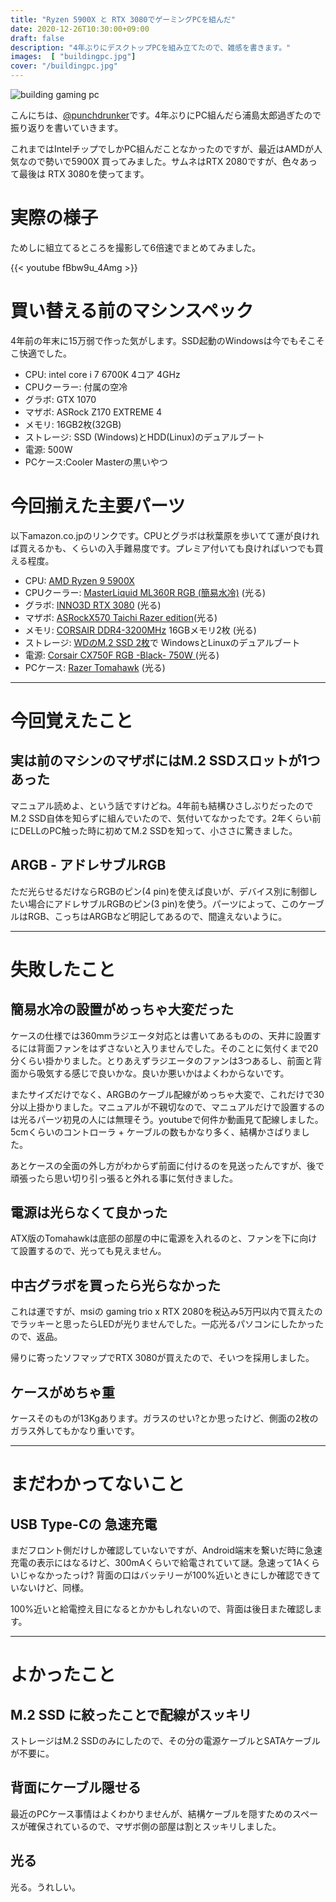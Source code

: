 ```yaml
---
title: "Ryzen 5900X と RTX 3080でゲーミングPCを組んだ"
date: 2020-12-26T10:30:00+09:00
draft: false
description: "4年ぶりにデスクトップPCを組み立てたので、雑感を書きます。"
images:  [ "buildingpc.jpg"]
cover: "/buildingpc.jpg"
---
```


![building gaming pc](/buildingpc.jpg)

こんにちは、[@punchdrunker](https://twitter.com/punchdrunker)です。4年ぶりにPC組んだら浦島太郎過ぎたので振り返りを書いていきます。

これまではIntelチップでしかPC組んだことなかったのですが、最近はAMDが人気なので勢いで5900X 買ってみました。サムネはRTX 2080ですが、色々あって最後は RTX 3080を使ってます。

# 実際の様子

ためしに組立てるところを撮影して6倍速でまとめてみました。

{{< youtube fBbw9u_4Amg >}}

# 買い替える前のマシンスペック

4年前の年末に15万弱で作った気がします。SSD起動のWindowsは今でもそこそこ快適でした。

- CPU: intel core i 7 6700K 4コア 4GHz
- CPUクーラー: 付属の空冷
- グラボ: GTX 1070
- マザボ: ASRock Z170 EXTREME 4
- メモリ: 16GB2枚(32GB)
- ストレージ: SSD (Windows)とHDD(Linux)のデュアルブート
- 電源: 500W
- PCケース:Cooler Masterの黒いやつ

# 今回揃えた主要パーツ

以下amazon.co.jpのリンクです。CPUとグラボは秋葉原を歩いてて運が良ければ買えるかも、くらいの入手難易度です。プレミア付いても良ければいつでも買える程度。

- CPU: [AMD Ryzen 9 5900X](https://amzn.to/37MUJ91)
- CPUクーラー: [MasterLiquid ML360R RGB (簡易水冷)](https://amzn.to/3nU044i) (光る)
- グラボ: [INNO3D RTX 3080](https://amzn.to/3hfCEUo) (光る)
- マザボ: [ASRockX570 Taichi Razer edition](https://amzn.to/3nPZKmN)(光る)
- メモリ: [CORSAIR DDR4-3200MHz](https://amzn.to/3mW67Ec) 16GBメモリ2枚 (光る)
- ストレージ: [WDのM.2 SSD 2枚](https://amzn.to/3plQAio)で WindowsとLinuxのデュアルブート
- 電源: [Corsair CX750F RGB -Black- 750W ](https://amzn.to/2KZN3as)(光る)
- PCケース: [Razer Tomahawk](https://amzn.to/3aECGnv) (光る)

***
# 今回覚えたこと

## 実は前のマシンのマザボにはM.2 SSDスロットが1つあった

マニュアル読めよ、という話ですけどね。4年前も結構ひさしぶりだったのでM.2 SSD自体を知らずに組んでいたので、気付いてなかったです。2年くらい前にDELLのPC触った時に初めてM.2 SSDを知って、小ささに驚きました。

## ARGB - アドレサブルRGB

ただ光らせるだけならRGBのピン(4 pin)を使えば良いが、デバイス別に制御したい場合にアドレサブルRGBのピン(3 pin)を使う。パーツによって、このケーブルはRGB、こっちはARGBなど明記してあるので、間違えないように。

***

# 失敗したこと

## 簡易水冷の設置がめっちゃ大変だった

ケースの仕様では360mmラジエータ対応とは書いてあるものの、天井に設置するには背面ファンをはずさないと入りませんでした。そのことに気付くまで20分くらい掛かりました。とりあえずラジエータのファンは3つあるし、前面と背面から吸気する感じで良いかな。良いか悪いかはよくわからないです。

またサイズだけでなく、ARGBのケーブル配線がめっちゃ大変で、これだけで30分以上掛かりました。マニュアルが不親切なので、マニュアルだけで設置するのは光るパーツ初見の人には無理そう。youtubeで何件か動画見て配線しました。5cmくらいのコントローラ + ケーブルの数もかなり多く、結構かさばりました。

あとケースの全面の外し方がわからず前面に付けるのを見送ったんですが、後で頑張ったら思い切り引っ張ると外れる事に気付きました。

## 電源は光らなくて良かった

ATX版のTomahawkは底部の部屋の中に電源を入れるのと、ファンを下に向けて設置するので、光っても見えません。

## 中古グラボを買ったら光らなかった

これは運ですが、msiの gaming trio x RTX 2080を税込み5万円以内で買えたのでラッキーと思ったらLEDが光りませんでした。一応光るパソコンにしたかったので、返品。

帰りに寄ったソフマップでRTX 3080が買えたので、そいつを採用しました。

## ケースがめちゃ重

ケースそのものが13Kgあります。ガラスのせい?とか思ったけど、側面の2枚のガラス外してもかなり重いです。

***

# まだわかってないこと

## USB Type-Cの 急速充電

まだフロント側だけしか確認していないですが、Android端末を繋いだ時に急速充電の表示にはなるけど、300mAくらいで給電されていて謎。急速って1Aくらいじゃなかったっけ?
背面の口はバッテリーが100%近いときにしか確認できていないけど、同様。

100%近いと給電控え目になるとかかもしれないので、背面は後日また確認します。

***

# よかったこと

## M.2 SSD に絞ったことで配線がスッキリ

ストレージはM.2 SSDのみにしたので、その分の電源ケーブルとSATAケーブルが不要に。

## 背面にケーブル隠せる

最近のPCケース事情はよくわかりませんが、結構ケーブルを隠すためのスペースが確保されているので、マザボ側の部屋は割とスッキリしました。

## 光る

光る。うれしい。